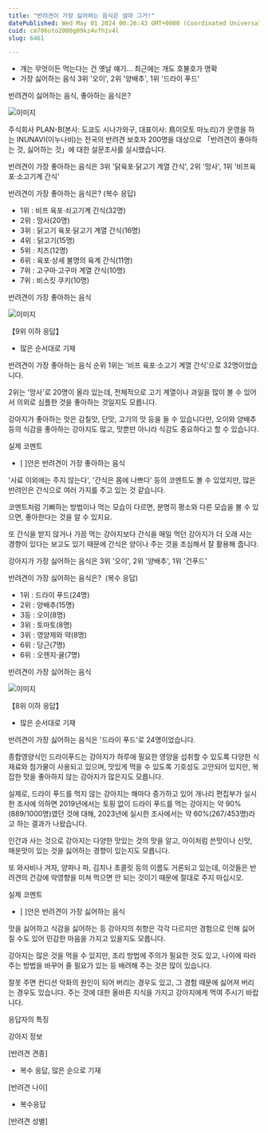 ```yaml
---
title: "반려견이 가장 싫어하는 음식은 설마 그거!"
datePublished: Wed May 01 2024 00:26:43 GMT+0000 (Coordinated Universal Time)
cuid: cm706oto2000g09kz4vfh1v4l
slug: 6461

---
```



- 개는 무엇이든 먹는다는 건 옛날 얘기... 최근에는 개도 호불호가 명확
- 가장 싫어하는 음식 3위 '오이', 2위 '양배추', 1위 '드라이 푸드'

반려견이 싫어하는 음식, 좋아하는 음식은?

![이미지](https://cdn.hashnode.com/res/hashnode/image/upload/v1739260317039/f95b1de9-fbde-43e9-88ec-97855e450068.png)

주식회사 PLAN-B(본사: 도쿄도 시나가와구, 대표이사: ⿃이모토 마노리)가 운영을 하는 INUNAVI(이누나비)는 전국의 반려견 보호자 200명을 대상으로 「반려견이 좋아하는 것, 싫어하는 것」에 대한 설문조사를 실시했습니다.

반려견이 가장 좋아하는 음식은 3위 '닭육포·닭고기 계열 간식', 2위 '망사', 1위 '비프육포·소고기계 간식'

반려견이 가장 좋아하는 음식은? (복수 응답)

- 1위 : 비프 육포·쇠고기계 간식(32명)
- 2위 : 망사(20명)
- 3위 : 닭고기 육포·닭고기 계열 간식(16명)
- 4위 : 닭고기(15명)
- 5위 : 치즈(12명)
- 6위 : 육포·상세 불명의 육계 간식(11명)
- 7위 : 고구마·고구마 계열 간식(10명)
- 7위 : 비스킷 쿠키(10명)

반려견이 가장 좋아하는 음식

![이미지](https://cdn.hashnode.com/res/hashnode/image/upload/v1739260319000/9f306889-ab45-400a-94a8-1fbb1e3a32c9.png)

【9위 이하 응답】

* 많은 순서대로 기재

반려견이 가장 좋아하는 음식 순위 1위는 '비프 육포·소고기 계열 간식'으로 32명이었습니다.

2위는 '망사'로 20명이 올라 있는데, 전체적으로 고기 계열이나 과일을 많이 볼 수 있어서 의외로 심플한 것을 좋아하는 것일지도 모릅니다.

강아지가 좋아하는 맛은 감칠맛, 단맛, 고기의 맛 등을 들 수 있습니다만, 오이와 양배추 등의 식감을 좋아하는 강아지도 많고, 맛뿐만 아니라 식감도 중요하다고 할 수 있습니다.

실제 코멘트

* [ ]안은 반려견이 가장 좋아하는 음식

'사료 이외에는 주지 않는다', '간식은 몸에 나쁘다' 등의 코멘트도 볼 수 있었지만, 많은 반려인은 간식으로 여러 가지를 주고 있는 것 같습니다.

코멘트처럼 기뻐하는 방법이나 먹는 모습이 다르면, 분명히 평소와 다른 모습을 볼 수 있으면, 좋아한다는 것을 알 수 있지요.

또 간식을 받지 않거나 가끔 먹는 강아지보다 간식을 매일 먹던 강아지가 더 오래 사는 경향이 있다는 보고도 있기 때문에 간식은 양이나 주는 것을 조심해서 잘 활용해 줍니다.

강아지가 가장 싫어하는 음식은 3위 '오이', 2위 '양배추', 1위 '건푸드'

반려견이 가장 싫어하는 음식은?  (복수 응답)

- 1위 : 드라이 푸드(24명)
- 2위 : 양배추(15명)
- 3등 : 오이(8명)
- 3위 : 토마토(8명)
- 3위 : 영양제와 약(8명)
- 6위 : 당근(7명)
- 6위 : 오렌지·귤(7명)

반려견이 가장 싫어하는 음식

![이미지](https://cdn.hashnode.com/res/hashnode/image/upload/v1739260320819/24278600-1c72-4899-9c39-f906f6e9bb76.png)

【8위 이하 응답】

* 많은 순서대로 기재

반려견이 가장 싫어하는 음식은 '드라이 푸드'로 24명이었습니다.

종합영양식인 드라이푸드는 강아지가 하루에 필요한 영양을 섭취할 수 있도록 다양한 식재료와 첨가물이 사용되고 있으며, 맛있게 먹을 수 있도록 기호성도 고안되어 있지만, 복잡한 맛을 좋아하지 않는 강아지가 많은지도 모릅니다.

실제로, 드라이 푸드를 먹지 않는 강아지는 해마다 증가하고 있어 개나리 편집부가 실시한 조사에 의하면 2019년에서는 토핑 없이 드라이 푸드를 먹는 강아지는 약 90%(889/1000명)였던 것에 대해, 2023년에 실시한 조사에서는 약 60%(267/453명)라고 하는 결과가 나왔습니다.

인간과 사는 것으로 강아지는 다양한 맛있는 것의 맛을 알고, 아이처럼 쓴맛이나 신맛, 매운맛이 있는 것을 싫어하는 경향이 있는지도 모릅니다.

또 와사비나 겨자, 양파나 파, 김치나 초콜릿 등의 이름도 거론되고 있는데, 이것들은 반려견의 건강에 악영향을 미쳐 먹으면 안 되는 것이기 때문에 절대로 주지 마십시오.

실제 코멘트

* [ ]안은 반려견이 가장 싫어하는 음식

맛을 싫어하고 식감을 싫어하는 등 강아지의 취향은 각각 다르지만 경험으로 인해 싫어질 수도 있어 민감한 마음을 가지고 있을지도 모릅니다.

강아지는 많은 것을 먹을 수 있지만, 조리 방법에 주의가 필요한 것도 있고, 나이에 따라 주는 방법을 바꾸어 줄 필요가 있는 등 배려해 주는 것은 많이 있습니다.

잘못 주면 컨디션 악화의 원인이 되어 버리는 경우도 있고, 그 경험 때문에 싫어져 버리는 경우도 있습니다. 주는 것에 대한 올바른 지식을 가지고 강아지에게 먹여 주시기 바랍니다.

응답자의 특징

강아지 정보

[반려견 견종]

* 복수 응답, 많은 순으로 기재

[반려견 나이]

* 복수응답

[반려견 성별]